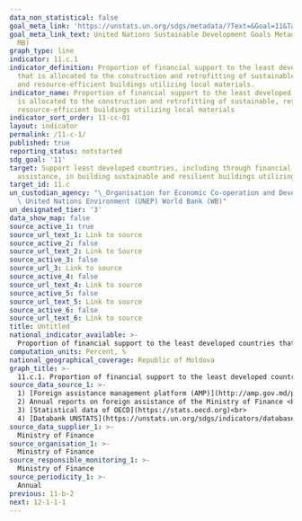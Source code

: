 ```yaml
---
data_non_statistical: false
goal_meta_link: 'https://unstats.un.org/sdgs/metadata/?Text=&Goal=11&Target= '
goal_meta_link_text: United Nations Sustainable Development Goals Metadata (PDF 4.0
  MB)
graph_type: line
indicator: 11.c.1
indicator_definition: Proportion of financial support to the least developed countries
  that is allocated to the construction and retrofitting of sustainable, resilient
  and resource-efficient buildings utilizing local materials.
indicator_name: Proportion of financial support to the least developed countries that
  is allocated to the construction and retrofitting of sustainable, resilient and
  resource-efficient buildings utilizing local materials
indicator_sort_order: 11-cc-01
layout: indicator
permalink: /11-c-1/
published: true
reporting_status: notstarted
sdg_goal: '11'
target: Support least developed countries, including through financial and technical
  assistance, in building sustainable and resilient buildings utilizing local materials
target_id: 11.c
un_custodian_agency: "\_Organisation for Economic Co-operation and Development (OECD)\
  \ United Nations Environment (UNEP) World Bank (WB)"
un_designated_tier: '3'
data_show_map: false
source_active_1: true
source_url_text_1: Link to source
source_active_2: false
source_url_text_2: Link to Source
source_active_3: false
source_url_3: Link to source
source_active_4: false
source_url_text_4: Link to source
source_active_5: false
source_url_text_5: Link to source
source_active_6: false
source_url_text_6: Link to source
title: Untitled
national_indicator_available: >-
  Proportion of financial support to the least developed countries that is allocated to the construction and retrofitting of sustainable, resilient and resource-efficient buildings utilizing local materials
computation_units: Percent, %
national_geographical_coverage: Republic of Moldova
graph_title: >-
  11.c.1. Proportion of financial support to the least developed countries that is allocated to the construction and retrofitting of sustainable, resilient and resource-efficient buildings utilizing local materials 
source_data_source_1: >-
  1) [Foreign assistance management platform (AMP)](http://amp.gov.md/portal/sites/default/files/inline/amp-planul_de_gestiune_a_datelor_0.pdf)  <br> 
  2) Annual reports on foreign assistance of the Ministry of Finance <br> 
  3) [Statistical data of OECD](https://stats.oecd.org)<br> 
  4) [Databank UNSTATS](https://unstats.un.org/sdgs/indicators/database/) 
source_data_supplier_1: >-
  Ministry of Finance
source_organisation_1: >-
  Ministry of Finance
source_responsible_monitoring_1: >-
  Ministry of Finance
source_periodicity_1: >-
  Annual
previous: 11-b-2
next: 12-1-1-1
---
```

